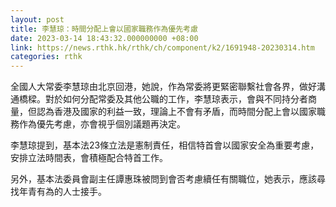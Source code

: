 ```yaml
---
layout: post
title: 李慧琼：時間分配上會以國家職務作為優先考慮
date: 2023-03-14 18:43:32.000000000 +08:00
link: https://news.rthk.hk/rthk/ch/component/k2/1691948-20230314.htm
categories: rthk
---
```


全國人大常委李慧琼由北京回港，她說，作為常委將更緊密聯繫社會各界，做好溝通橋樑。對於如何分配常委及其他公職的工作，李慧琼表示，會與不同持分者商量，但認為香港及國家的利益一致，理論上不會有矛盾，而時間分配上會以國家職務作為優先考慮，亦會視乎個別議題再決定。

李慧琼提到，基本法23條立法是憲制責任，相信特首會以國家安全為重要考慮，安排立法時間表，會積極配合特首工作。

另外，基本法委員會副主任譚惠珠被問到會否考慮續任有關職位，她表示，應該尋找年青有為的人士接手。
